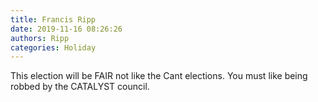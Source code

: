 ```yaml
---
title: Francis Ripp
date: 2019-11-16 08:26:26
authors: Ripp
categories: Holiday
---
```


 This election will be FAIR not like the Cant elections. You must like being robbed by the CATALYST council.